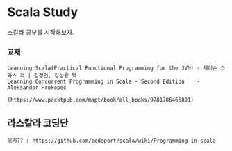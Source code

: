 # Scala Study

스칼라 공부를 시작해보자.


### 교재
~~~ 
Learning Scala(Practical Functional Programming for the JVM) - 제이슨 스와츠 저 | 김정인, 강성용 역
Learning Concurrent Programming in Scala - Second Edition    - Aleksandar Prokopec 
                               (https://www.packtpub.com/mapt/book/all_books/9781786466891)
~~~


## 라스칼라 코딩단 
~~~
위키?? : https://github.com/codeport/scala/wiki/Programming-in-scala
~~~


